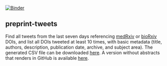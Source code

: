 [![Binder](https://mybinder.org/badge_logo.svg)](https://mybinder.org/v2/gh/front-matter/notebooks/tree/main/preprint_tweets)

## preprint-tweets

Find all tweets from the last seven days referencing [medRxiv](https://www.medrxiv.org/) or [bioRxiv](https://www.biorxiv.org/) DOIs, and list all DOIs tweeted at least 10 times, with basic metadata (title, authors, description, publication date, archive, and subject area). The generated CSV file can be downloaded [here](1011/preprint_tweets.csv). A version without abstracts that renders in GitHub is available [here](1011/preprint_tweets_no_abstract.csv).
